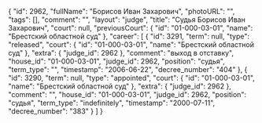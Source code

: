 {
    "id": 2962,
    "fullName": "Борисов Иван Захарович",
    "photoURL": "",
    "tags": [],
    "comment": "",
    "layout": "judge",
    "title": "Судья Борисов Иван Захарович",
    "court": null,
    "previousCourt": {
        "id": "01-000-03-01",
        "name": "Брестский областной суд"
    },
    "career": [
        {
            "id": 3291,
            "term": null,
            "type": "released",
            "court": {
                "id": "01-000-03-01",
                "name": "Брестский областной суд"
            },
            "extra": {
                "judge_id": 2962
            },
            "comment": "выход в отставку",
            "house_id": "01-000-03-01",
            "judge_id": 2962,
            "position": "судья",
            "term_type": "",
            "timestamp": "2006-06-22",
            "decree_number": "404"
        },
        {
            "id": 3290,
            "term": null,
            "type": "appointed",
            "court": {
                "id": "01-000-03-01",
                "name": "Брестский областной суд"
            },
            "extra": {
                "judge_id": 2962
            },
            "comment": "",
            "house_id": "01-000-03-01",
            "judge_id": 2962,
            "position": "судья",
            "term_type": "indefinitely",
            "timestamp": "2000-07-11",
            "decree_number": "383"
        }
    ]
}